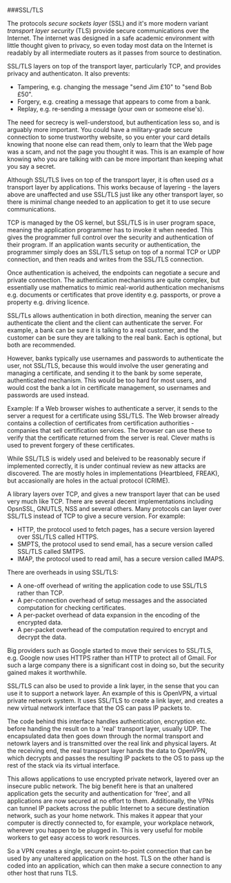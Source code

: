 ###SSL/TLS

The protocols *secure sockets layer* (SSL) and it's more modern variant *transport layer security* (TLS) provide secure communications over the Internet. The internet was designed in a safe academic environment with little thought given to privacy, so even today most data on the Internet is readably by all intermediate routers as it passes from source to destination.

SSL/TLS layers on top of the transport layer, particularly TCP, and provides privacy and authenticaton. It also prevents:
- Tampering, e.g. changing the message "send Jim £10" to "send Bob £50".
- Forgery, e.g. creating a message that appears to come from a bank.
- Replay, e.g. re-sending a message (your own or someone else's).

The need for secrecy is well-understood, but authentication less so, and is arguably more important. You could have a military-grade secure connection to some trustworthy website, so you enter your card details knowing that noone else can read them, only to learn that the Web page was a scam, and not the page you thought it was. This is an example of how knowing who you are talking with can be more important than keeping what you say a secret.

Although SSL/TLS lives on top of the transport layer, it is often used *as* a transport layer by applications. This works because of layering - the layers above are unaffected and use SSL/TLS just like any other transport layer, so there is minimal change needed to an application to get it to use secure communications.

TCP is managed by the OS kernel, but SSL/TLS is in user program space, meaning the application programmer has to invoke it when needed. This gives the programmer full control over the security and authentication of their program. If an application wants security or authentication, the programmer simply does an SSL/TLS setup on top of a normal TCP or UDP connection, and then reads and writes from the SSL/TLS connection.

Once authentication is acheived, the endpoints can negotiate a secure and private connection. The authentication mechanisms are quite complex, but essentially use mathematics to mimic real-world authentication mechanisms e.g. documents or certificates that prove identity e.g. passports, or prove a property e.g. driving licence.

SSL/TLs allows authentication in both direction, meaning the server can authenticate the client and the client can authenticate the server. For example, a bank can be sure it is talking to a real customer, and the customer can be sure they are talking to the real bank. Each is optional, but both are recommended.

However, banks typically use usernames and passwords to authenticate the user, not SSL/TLS, because this would involve the user generating and managing a certificate, and sending it to the bank by some seperate, authenticated mechanism. This would be too hard for most users, and would cost the bank a lot in certificate management, so usernames and passwords are used instead.

Example: If a Web browser wishes to authenticate a server, it sends to the server a request for a certificate using SSL/TLS. The Web browser already contains a collection of certificates from certification authorities - companies that sell certification services. The browser can use these to verify that the certificate returned from the server is real. Clever maths is used to prevent forgery of these certificates.

While SSL/TLS is widely used and beleived to be reasonably secure if implemented correctly, it is under continual review as new attacks are discovered. The are mostly holes in implementations (Heartbleed, FREAK), but accasionally are holes in the actual protocol (CRIME).

A library layers over TCP, and gives a new transport layer that can be used very much like TCP. There are several decent implementations including OpsnSSL, GNUTLS, NSS and several others. Many protocols can layer over SSL/TLS instead of TCP to give a secure version. For example:
- HTTP, the protocol used to fetch pages, has a secure version layered over SSL/TLS called HTTPS.
- SMPTS, the protocol used to send email, has a secure version called SSL/TLS called SMTPS.
- IMAP, the protocol used to read amil, has a secure version called IMAPS.

There are overheads in using SSL/TLS:
- A one-off overhead of writing the application code to use SSL/TLS rather than TCP.
- A per-connection overhead of setup messages and the associated computation for checking certificates.
- A per-packet overhead of data expansion in the encoding of the encrypted data.
- A per-packet overhead of the computation required to encrypt and decrypt the data.

Big providers such as Google started to move their services to SSL/TLS, e.g. Google now uses HTTPS rather than HTTP to protect all of Gmail. For such a large company there is a significant cost in doing so, but the security gained makes it worthwhile.

SSL/TLS can also be used to provide a link layer, in the sense that you can use it to support a network layer. An example of this is OpenVPN, a virtual private network system. It uses SSL/TLS to create a link layer, and creates a new virtual network interface that the OS can pass IP packets to. 

The code behind this interface handles authentication, encryption etc. before handing the result on to a 'real' transport layer, usually UDP. The encapsulated data then goes down through the normal transport and netowrk layers and is transmitted over the real link and physical layers. At the receiving end, the real transport layer hands the data to OpenVPN, which decrypts and passes the resulting IP packets to the OS to pass up the rest of the stack via its virtual interface.

This allows applications to use encrypted private network, layered over an insecure public network. The big benefit here is that an unaltered application gets the security and authentication for 'free', and all applications are now secured at no effort to them. Additionally, the VPNs can tunnel IP packets across the public Internet to a secure destination network, such as your home network. This makes it appear that your computer is directly connected to, for example, your workplace network, wherever you happen to be plugged in. This is very useful for mobile workers to get easy access to work resources.

So a VPN creates a single, secure point-to-point connection that can be used by any unaltered application on the host. TLS on the other hand is coded into an application, which can then make a secure connection to any other host that runs TLS.
